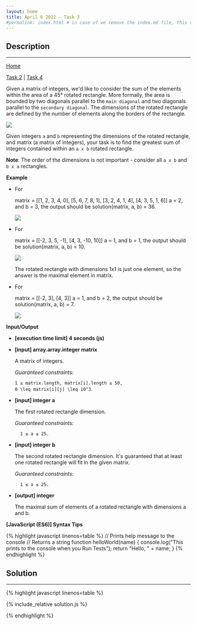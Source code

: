 ```yaml
---
layout: home
title: April 6 2022 - Task 3
#permalink: index.html # in case of we remove the index.md file, this doc will be the index page
---
```


<div class="row">
<div class="columnStmt" markdown="1">

## Description
------

[Home ](../README.md)

[Task 2](../220406_Task_2/README.md) | [Task 4](../220406_Task_4/README.md)

Given a matrix of integers, we'd like to consider the sum of the elements within the area of a 45° rotated rectangle. More formally, the area is bounded by two diagonals parallel to the `main diagonal` and two diagonals parallel to the `secondary diagonal`. The dimensions of the rotated rectangle are defined by the number of elements along the borders of the rectangle.

![](https://codesignal.s3.amazonaws.com/tasks/rotatedRectSum/img/dimensions.gif?_tm=1636921002683)

Given integers `a` and `b` representing the dimensions of the rotated rectangle, and matrix (a matrix of integers), your task is to find the greatest sum of integers contained within an `a x b` rotated rectangle.

**Note**: The order of the dimensions is not important - consider all `a x b` and `b x a` rectangles.

**Example**

-   For

    matrix = [[1, 2, 3, 4, 0],
            [5, 6, 7, 8, 1],
            [3, 2, 4, 1, 4],
            [4, 3, 5, 1, 6]]
    a = 2, and b = 3, the output should be solution(matrix, a, b) = 36.

    ![](https://codesignal.s3.amazonaws.com/tasks/rotatedRectSum/img/example.gif?_tm=1636921003174)

-   For

    matrix = [[-2, 3, 5, -1],
            [4, 3, -10, 10]]
    a = 1, and b = 1, the output should be solution(matrix, a, b) = 10.

    ![](https://codesignal.s3.amazonaws.com/tasks/rotatedRectSum/img/example2.gif?_tm=1636921003591)

    The rotated rectangle with dimensions 1x1 is just one element, so the answer is the maximal element in matrix.

-   For

    matrix = [[-2, 3],
            [4, 3]]
    a = 1, and b = 2, the output should be solution(matrix, a, b) = 7.

    ![](https://codesignal.s3.amazonaws.com/tasks/rotatedRectSum/img/example3.gif?_tm=1636921003853)

**Input/Output**

* **[execution time limit] 4 seconds (js)**

* **[input] array.array.integer matrix**

    A matrix of integers.

    *Guaranteed constraints:*

    `1 ≤ matrix.length, matrix[i].length ≤ 50,` <br>
    <code type='math/tex'>0 \leq matrix[i][j] \leq 10^3</code>.   

* **[input] integer a**

    The first rotated rectangle dimension.

    *Guaranteed constraints:*

        1 ≤ a ≤ 25. 

* **[input] integer b**

    The second rotated rectangle dimension.
    It's guaranteed that at least one rotated rectangle will fit in the given matrix.

    *Guaranteed constraints:*

        1 ≤ a ≤ 25. 

* **[output] integer**

    The maximal sum of elements of a rotated rectangle with dimensions a and b.

**[JavaScript (ES6)] Syntax Tips**

{% highlight javascript linenos=table %}
// Prints help message to the console
// Returns a string
function helloWorld(name) {
    console.log("This prints to the console when you Run Tests");
    return "Hello, " + name;
}
{% endhighlight %}

</div>
<div class="columnSol" markdown="1">

## Solution
------

{% highlight javascript linenos=table %}

{% include_relative solution.js %}

{% endhighlight %}

</div>
</div>